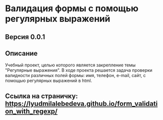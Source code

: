 # Валидация формы с помощью регулярных выражений
## Версия 0.0.1
##  Описание
Учебный проект, целью которого является закрепление темы "Регулярные выражения". В ходе проекта решается задача проверки валидности различных полей формы: имя, телефон, e-mail, сайт, с помощью регулярных выражений в html.
## Ссылка на страничку: https://lyudmilalebedeva.github.io/form_validation_with_regexp/
